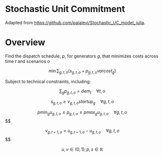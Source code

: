 # Stochastic Unit Commitment

Adapted from https://github.com/pajalevi/Stochastic_UC_model_julia.

# Overview

Find the dispatch schedule, $p$, for generators $g$, that minimizes costs across time $t$ and scenarios $o$

$$\min\sum_{g,t,o}(s_{g,t,o}+p_{g,t,o} varcost_g)$$

Subject to technical constraints, including:

$$\sum_g p_{g,t,o}={dem}_t\quad\forall t,o$$

$$s_{g,t,o}\geq v_{g,t,o}startup_g\quad\forall g,t,o$$

$$pmin_g u_{g,t,o} \leq p_{g,t,o} \leq pmax_g u_{g,t,o}\quad\forall g,t,o$$$$

$$v_{g,t+1,o}=u_{g,t+1,o}-u_{g,t,o}\quad\forall g,t,o$$$$

$$u,v\in(0,1);p,s\in\mathbb{R}$$

